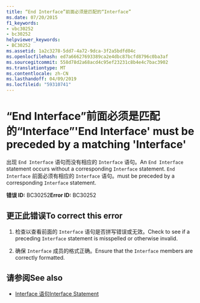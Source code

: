 ```yaml
---
title: “End Interface”前面必须是匹配的“Interface”
ms.date: 07/20/2015
f1_keywords:
- vbc30252
- bc30252
helpviewer_keywords:
- BC30252
ms.assetid: 1a2c3278-5dd7-4a72-9dca-3f2a5bdfd04c
ms.openlocfilehash: ed7a66627693389ca2e4dbc87bcfd8796c0ba3af
ms.sourcegitcommit: 558d78d2a68acd4c95ef23231c8b4e4c7bac3902
ms.translationtype: MT
ms.contentlocale: zh-CN
ms.lasthandoff: 04/09/2019
ms.locfileid: "59310741"
---
```

# <a name="end-interface-must-be-preceded-by-a-matching-interface"></a><span data-ttu-id="b4c09-102">“End Interface”前面必须是匹配的“Interface”</span><span class="sxs-lookup"><span data-stu-id="b4c09-102">'End Interface' must be preceded by a matching 'Interface'</span></span>
<span data-ttu-id="b4c09-103">出现 `End Interface` 语句而没有相应的 `Interface` 语句。</span><span class="sxs-lookup"><span data-stu-id="b4c09-103">An `End Interface` statement occurs without a corresponding `Interface` statement.</span></span> `End Interface` <span data-ttu-id="b4c09-104">前面必须有相应的 `Interface` 语句。</span><span class="sxs-lookup"><span data-stu-id="b4c09-104">must be preceded by a corresponding `Interface` statement.</span></span>  
  
 <span data-ttu-id="b4c09-105">**错误 ID:** BC30252</span><span class="sxs-lookup"><span data-stu-id="b4c09-105">**Error ID:** BC30252</span></span>  
  
## <a name="to-correct-this-error"></a><span data-ttu-id="b4c09-106">更正此错误</span><span class="sxs-lookup"><span data-stu-id="b4c09-106">To correct this error</span></span>  
  
1. <span data-ttu-id="b4c09-107">检查以查看前面的 `Interface` 语句是否拼写错误或无效。</span><span class="sxs-lookup"><span data-stu-id="b4c09-107">Check to see if a preceding `Interface` statement is misspelled or otherwise invalid.</span></span>  
  
2. <span data-ttu-id="b4c09-108">确保 `Interface` 成员的格式正确。</span><span class="sxs-lookup"><span data-stu-id="b4c09-108">Ensure that the `Interface` members are correctly formatted.</span></span>  
  
## <a name="see-also"></a><span data-ttu-id="b4c09-109">请参阅</span><span class="sxs-lookup"><span data-stu-id="b4c09-109">See also</span></span>

- [<span data-ttu-id="b4c09-110">Interface 语句</span><span class="sxs-lookup"><span data-stu-id="b4c09-110">Interface Statement</span></span>](../../visual-basic/language-reference/statements/interface-statement.md)
